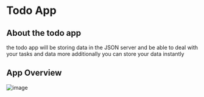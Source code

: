 # Todo App

## About the todo app

the todo app will be storing data in the JSON server and be able to deal with your tasks and data
more additionally you can store your data instantly

## App Overview

![image](https://user-images.githubusercontent.com/46887030/161139076-eca793bb-e78c-4b5d-959e-259f5a7e582f.png)
